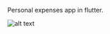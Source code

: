 Personal expenses app in flutter.

![alt text](https://github.com/harel2021/Flutter-Personal-Expenses-App/raw/master/assets/images/home.png)
